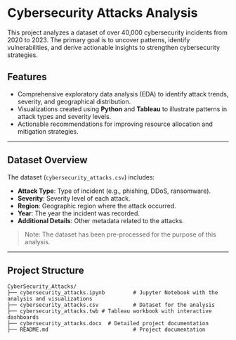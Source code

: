 # Cybersecurity Attacks Analysis

This project analyzes a dataset of over 40,000 cybersecurity incidents from 2020 to 2023. The primary goal is to uncover patterns, identify vulnerabilities, and derive actionable insights to strengthen cybersecurity strategies.

## Features
- Comprehensive exploratory data analysis (EDA) to identify attack trends, severity, and geographical distribution.
- Visualizations created using **Python** and **Tableau** to illustrate patterns in attack types and severity levels.
- Actionable recommendations for improving resource allocation and mitigation strategies.

---

## Dataset Overview
The dataset (`cybersecurity_attacks.csv`) includes:
- **Attack Type**: Type of incident (e.g., phishing, DDoS, ransomware).
- **Severity**: Severity level of each attack.
- **Region**: Geographic region where the attack occurred.
- **Year**: The year the incident was recorded.
- **Additional Details**: Other metadata related to the attacks.

> Note: The dataset has been pre-processed for the purpose of this analysis.

---

## Project Structure
```plaintext
CyberSecurity_Attacks/
├── cybersecurity_attacks.ipynb         # Jupyter Notebook with the analysis and visualizations
├── cybersecurity_attacks.csv           # Dataset for the analysis
├── cybersecurity_attacks.twb # Tableau workbook with interactive dashboards
├── cybersecurity_attacks.docx  # Detailed project documentation
├── README.md                           # Project documentation
